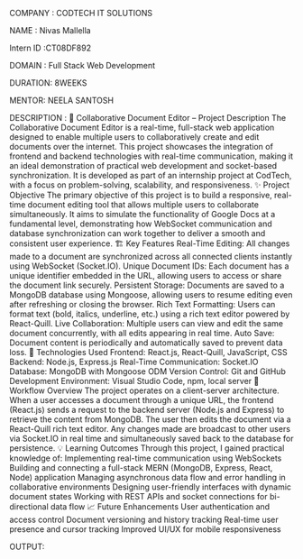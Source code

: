 COMPANY : CODTECH IT SOLUTIONS

NAME : Nivas Mallella

Intern ID :CT08DF892

DOMAIN : Full Stack Web Development

DURATION: 8WEEKS

MENTOR: NEELA SANTOSH

DESCRIPTION : 🔹 Collaborative Document Editor – Project Description
The Collaborative Document Editor is a real-time, full-stack web application designed to enable multiple users to collaboratively create and edit documents over the internet. This project showcases the integration of frontend and backend technologies with real-time communication, making it an ideal demonstration of practical web development and socket-based synchronization. It is developed as part of an internship project at CodTech, with a focus on problem-solving, scalability, and responsiveness.
✨ Project Objective
The primary objective of this project is to build a responsive, real-time document editing tool that allows multiple users to collaborate simultaneously. It aims to simulate the functionality of Google Docs at a fundamental level, demonstrating how WebSocket communication and database synchronization can work together to deliver a smooth and consistent user experience.
🏗️ Key Features
Real-Time Editing: All changes made to a document are synchronized across all connected clients instantly using WebSocket (Socket.IO).
Unique Document IDs: Each document has a unique identifier embedded in the URL, allowing users to access or share the document link securely.
Persistent Storage: Documents are saved to a MongoDB database using Mongoose, allowing users to resume editing even after refreshing or closing the browser.
Rich Text Formatting: Users can format text (bold, italics, underline, etc.) using a rich text editor powered by React-Quill.
Live Collaboration: Multiple users can view and edit the same document concurrently, with all edits appearing in real time.
Auto Save: Document content is periodically and automatically saved to prevent data loss.
🧰 Technologies Used
Frontend: React.js, React-Quill, JavaScript, CSS
Backend: Node.js, Express.js
Real-Time Communication: Socket.IO
Database: MongoDB with Mongoose ODM
Version Control: Git and GitHub
Development Environment: Visual Studio Code, npm, local server
🔄 Workflow Overview
The project operates on a client-server architecture. When a user accesses a document through a unique URL, the frontend (React.js) sends a request to the backend server (Node.js and Express) to retrieve the content from MongoDB. The user then edits the document via a React-Quill rich text editor. Any changes made are broadcast to other users via Socket.IO in real time and simultaneously saved back to the database for persistence.
💡 Learning Outcomes
Through this project, I gained practical knowledge of:
Implementing real-time communication using WebSockets
Building and connecting a full-stack MERN (MongoDB, Express, React, Node) application
Managing asynchronous data flow and error handling in collaborative environments
Designing user-friendly interfaces with dynamic document states
Working with REST APIs and socket connections for bi-directional data flow
📈 Future Enhancements
User authentication and access control
Document versioning and history tracking
Real-time user presence and cursor tracking
Improved UI/UX for mobile responsiveness

OUTPUT:



